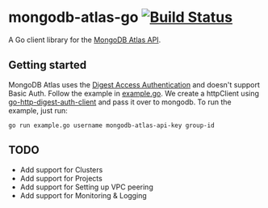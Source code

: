 # mongodb-atlas-go [![Build Status](https://travis-ci.org/akshaykarle/mongodb-atlas-go.svg?branch=master)](https://travis-ci.org/akshaykarle/mongodb-atlas-go)
A Go client library for the [MongoDB Atlas API](https://docs.atlas.mongodb.com/api/).

## Getting started
MongoDB Atlas uses the [Digest Access Authentication](https://tools.ietf.org/html/rfc2069) and doesn't support Basic Auth. Follow the example in [example.go](example.go). We create a httpClient using [go-http-digest-auth-client](https://github.com/xinsnake/go-http-digest-auth-client) and pass it over to mongodb. To run the example, just run:
```
go run example.go username mongodb-atlas-api-key group-id
```

## TODO
* Add support for Clusters
* Add support for Projects
* Add support for Setting up VPC peering
* Add support for Monitoring & Logging
